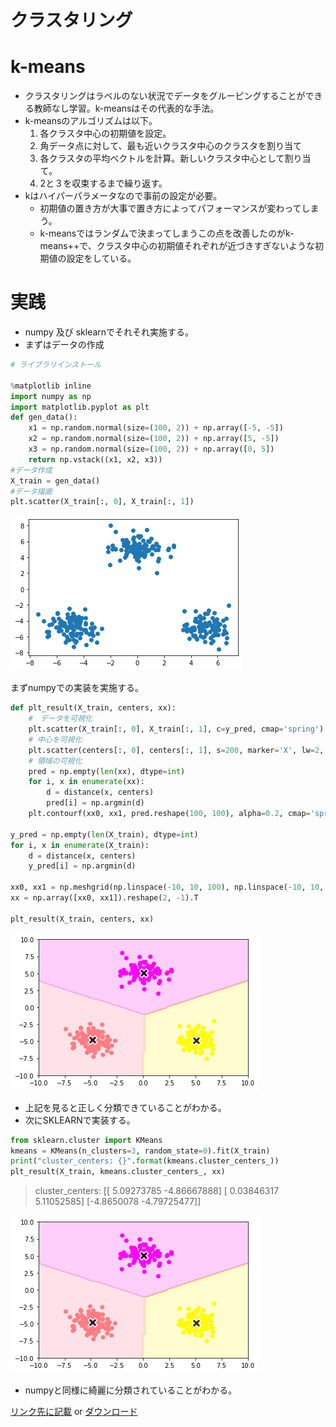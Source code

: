 <script type="text/x-mathjax-config">MathJax.Hub.Config({tex2jax:{inlineMath:[['\$','\$'],['\\(','\\)']],processEscapes:true},CommonHTML: {matchFontHeight:false}});</script>
<script type="text/javascript" async src="https://cdnjs.cloudflare.com/ajax/libs/mathjax/2.7.1/MathJax.js?config=TeX-MML-AM_CHTML"></script>


クラスタリング
============
# k-means

- クラスタリングはラベルのない状況でデータをグルーピングすることができる教師なし学習。k-meansはその代表的な手法。
- k-meansのアルゴリズムは以下。
  1. 各クラスタ中心の初期値を設定。
  2. 角データ点に対して、最も近いクラスタ中心のクラスタを割り当て
  3. 各クラスタの平均ベクトルを計算。新しいクラスタ中心として割り当て。
  4. 2と３を収束するまで繰り返す。
- kはハイパーパラメータなので事前の設定が必要。
  - 初期値の置き方が大事で置き方によってパフォーマンスが変わってしまう。
  - k-meansではランダムで決まってしまうこの点を改善したのがk-means++で、クラスタ中心の初期値それぞれが近づきすぎないような初期値の設定をしている。

# 実践
- numpy 及び sklearnでそれそれ実施する。
- まずはデータの作成

```python
# ライブラリインストール

%matplotlib inline
import numpy as np
import matplotlib.pyplot as plt
def gen_data():
    x1 = np.random.normal(size=(100, 2)) + np.array([-5, -5])
    x2 = np.random.normal(size=(100, 2)) + np.array([5, -5])
    x3 = np.random.normal(size=(100, 2)) + np.array([0, 5])
    return np.vstack((x1, x2, x3))
#データ作成
X_train = gen_data()
#データ描画
plt.scatter(X_train[:, 0], X_train[:, 1])

```
![png](imgs/output6.png)

まずnumpyでの実装を実施する。
```python
def plt_result(X_train, centers, xx):
    #　データを可視化
    plt.scatter(X_train[:, 0], X_train[:, 1], c=y_pred, cmap='spring')
    # 中心を可視化
    plt.scatter(centers[:, 0], centers[:, 1], s=200, marker='X', lw=2, c='black', edgecolor="white")
    # 領域の可視化
    pred = np.empty(len(xx), dtype=int)
    for i, x in enumerate(xx):
        d = distance(x, centers)
        pred[i] = np.argmin(d)
    plt.contourf(xx0, xx1, pred.reshape(100, 100), alpha=0.2, cmap='spring')

y_pred = np.empty(len(X_train), dtype=int)
for i, x in enumerate(X_train):
    d = distance(x, centers)
    y_pred[i] = np.argmin(d)

xx0, xx1 = np.meshgrid(np.linspace(-10, 10, 100), np.linspace(-10, 10, 100))
xx = np.array([xx0, xx1]).reshape(2, -1).T

plt_result(X_train, centers, xx)
```

![png](imgs/output7.png)
- 上記を見ると正しく分類できていることがわかる。
- 次にSKLEARNで実装する。

```python
from sklearn.cluster import KMeans
kmeans = KMeans(n_clusters=3, random_state=0).fit(X_train)
print("cluster_centers: {}".format(kmeans.cluster_centers_))
plt_result(X_train, kmeans.cluster_centers_, xx)

```

> cluster_centers: [[ 5.09273785 -4.86667888]
>  [ 0.03846317  5.11052585]
>  [-4.8650078  -4.79725477]]

![png](imgs/output7.png)

- numpyと同様に綺麗に分類されていることがわかる。


[リンク先に記載](https://github.com/MatSoich/RabbitChallenge/blob/master/機械学習/codes/5.クラスタリング.ipynb)
or
[ダウンロード](codes/5.クラスタリング.ipynb)